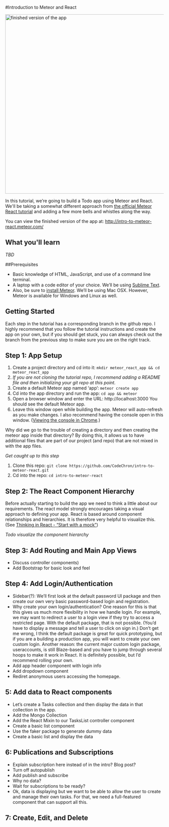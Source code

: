 #Introduction to Meteor and React

<a href="http://intro-to-meteor-react.meteor.com/"><img width="569" alt="finished version of the app" src="https://cloud.githubusercontent.com/assets/819213/12563885/621f61e8-c37a-11e5-95f1-55d2ecb46a08.png"></a>

In this tutorial, we’re going to build a Todo app using Meteor and React.  We'll be taking a somewhat different approach from [the official Meteor React tutorial](https://www.meteor.com/tutorials/react/creating-an-app) and adding a few more bells and whistles along the way.

You can view the finished version of the app at: http://intro-to-meteor-react.meteor.com/

## What you'll learn
_TBD_

##Prerequisites 
- Basic knowledge of HTML, JavaScript, and use of a command line terminal.
- A laptop with a code editor of your choice.  We’ll be using [Sublime Text](http://www.sublimetext.com/3 ).
- Also, be sure to [install Meteor](https://www.meteor.com/install). We’ll be using Mac OSX. However, Meteor is available for Windows and Linux as well.

## Getting Started
Each step in the tutorial has a corresponding branch in the github repo.  I highly recommend that you follow the tutorial instructions and create the app on your own, but if you should get stuck, you can always check out the branch from the previous step to make sure you are on the right track.
 
## Step 1: App Setup
1. Create a project directory and cd into it: ```mkdir meteor_react_app && cd meteor_react_app```
2. _If you are not cloning the tutorial repo, I recommend adding a README file and then initializing your git repo at this point._
3. Create a default Meteor app named ‘app’:  ```meteor create app```
4. Cd into the app directory and run the app: ```cd app && meteor```
5. Open a browser window and enter the URL: http://localhost:3000  You should see the default Meteor app.
6. Leave this window open while building the app. Meteor will auto-refresh as you make changes. I also recommend having the console open in this window.  ([Viewing the console in Chrome](https://developer.chrome.com/devtools/docs/console).)

Why did we go to the trouble of creating a directory and then creating the meteor app inside that directory?  By doing this, it allows us to have additional files that are part of our project (and repo) that are not mixed in with the app files.

*Get caught up to this step*

1. Clone this repo: ```git clone https://github.com/CodeChron/intro-to-meteor-react.git```
2. Cd into the repo: ```cd intro-to-meteor-react```


## Step 2: The React Component Hierarchy
Before actually starting to build the app we need to think a little about our requirements. The react model strongly encourages taking a visual approach to defining your app. React is based around component relationships and hierarchies.  It is therefore very helpful to visualize this. (See [Thinking in React - “Start with a mock”](https://facebook.github.io/react/docs/thinking-in-react.html))

_Todo visualize the component hierarchy_


## Step 3: Add Routing and Main App Views 
- Discuss controller components)
- Add Bootstrap for basic look and feel

## Step 4: Add Login/Authentication
- Sidebar(?): We’ll first look at the default password UI package and then create our own very basic password-based login and registration.
- Why create your own login/authentication? One reason for this is that this gives us much more flexibility in how we handle login.  For example, we may want to redirect a user to a login view if they try to access a restricted page. With the default package, that is not possible. (You’d have to display a message and tell a user to click on sign in.)  Don’t get me wrong, I think the default package is great for quick prototyping, but if you are a building a production app, you will want to create your own custom login. Another reason: the current major custom login package, useraccounts, is still Blaze-based and you have to jump through several hoops to make it work in React.  It is definitely possible, but I’d recommend rolling your own.
- Add app header component with login info
- Add dropdown component 
- Rediret anonymous users accessing the homepage.

##  5: Add data to React components
- Let’s create a Tasks collection and then display the data in that collection in the app.
- Add the Mongo Collection
- Add the React Mixin to our TasksList controller component
- Create a basic list component
- Use the faker package to generate dummy data
- Create a basic list and display the data 
 
## 6: Publications and Subscriptions
- Explain subscription here instead of in the intro? Blog post?
- Turn off autopublish
- Add publish and subscribe
- Why no data?
- Wait for subscriptions to be ready?
- Ok, data is displaying but we want to be able to allow the user to create and manage their own tasks.  For that, we need a full-featured component that can support all this.

## 7: Create, Edit, and Delete

